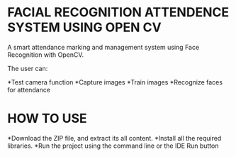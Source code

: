 # FACIAL RECOGNITION ATTENDENCE SYSTEM USING OPEN CV

A smart attendance marking and management system using Face Recognition with OpenCV.

The user can:

*Test camera function
*Capture images
*Train images
*Recognize faces for attendance

# HOW TO USE

*Download the ZIP file, and extract its all content.
*Install all the required libraries.
*Run the project using the command line or the IDE Run button
